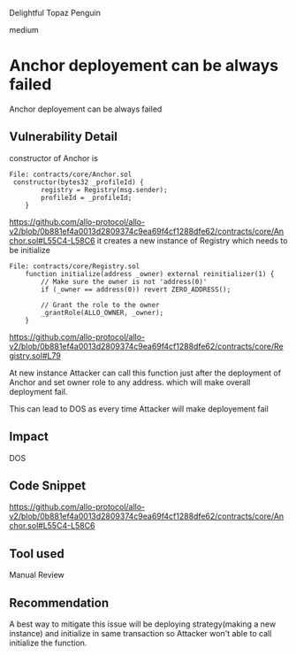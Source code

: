 Delightful Topaz Penguin

medium

# Anchor deployement can be always failed
Anchor deployement can be always failed

## Vulnerability Detail
constructor of Anchor is 
```solidity
File: contracts/core/Anchor.sol
 constructor(bytes32 _profileId) {
        registry = Registry(msg.sender);
        profileId = _profileId;
    }
```
https://github.com/allo-protocol/allo-v2/blob/0b881ef4a0013d2809374c9ea69f4cf1288dfe62/contracts/core/Anchor.sol#L55C4-L58C6
it creates a new instance of Registry which needs to be initialize 
```solidity
File: contracts/core/Registry.sol
    function initialize(address _owner) external reinitializer(1) {
        // Make sure the owner is not 'address(0)'
        if (_owner == address(0)) revert ZERO_ADDRESS();

        // Grant the role to the owner
        _grantRole(ALLO_OWNER, _owner);
    }

```
https://github.com/allo-protocol/allo-v2/blob/0b881ef4a0013d2809374c9ea69f4cf1288dfe62/contracts/core/Registry.sol#L79

At new instance Attacker can call this function just after the deployment of Anchor and set owner role to any address. which will make overall deployment fail.  

This can lead to DOS as every time Attacker will make deployement fail

## Impact
DOS
## Code Snippet
https://github.com/allo-protocol/allo-v2/blob/0b881ef4a0013d2809374c9ea69f4cf1288dfe62/contracts/core/Anchor.sol#L55C4-L58C6

## Tool used

Manual Review

## Recommendation

A best way to mitigate this issue will be deploying strategy(making a new instance) and initialize in same transaction so Attacker won't able to call initialize the function.